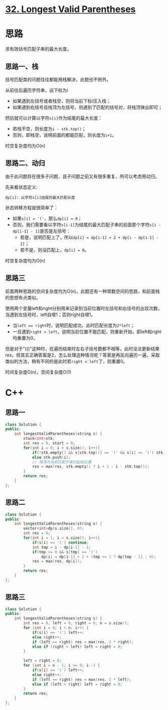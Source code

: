 # [32. Longest Valid Parentheses](https://leetcode.com/problems/longest-valid-parentheses/)

# 思路

求有效括号匹配子串的最大长度。

## 思路一、栈

括号匹配类的问题往往都能用栈解决，此题也不例外。

从前往后遍历字符串，设下标为i
* 如果遇到左括号或者栈空，则将当前下标i压入栈；
* 如果遇到右括号且栈顶为左括号，则遇到了匹配的括号对，将栈顶弹出即可；

然后就可以计算以字符`s[i]`作为结尾的最大长度：
* 若栈不空，则长度为`i - stk.top()`；
* 否则，即栈空，说明前面的都能匹配，则长度为`i+1`。

时空复杂度均为O(n)

## 思路二、动归

由于此问题存在很多子问题，且子问题之前又有很多重复，所可以考虑用动归。

先来看状态定义:
```
dp[i]: 以字符s[i]结尾的最大匹配长度
```
状态转移方程就很简单了：
* 如果`s[i] = '('`，那么`dp[i] = 0`；
* 否则，我们需要看以字符`s[i-1]`为结尾的最大匹配子串的前面那个字符`s[i - dp[i-1] - 1]`是否是左括号：
    * 若是，说明匹配上了，所以`dp[i] = dp[i-1] + 2 + dp[i - dp[i-1] - 2]`；
    * 若不是，则没匹配上，`dp[i] = 0`。

时空复杂度均为O(n)

## 思路三

前面两种思路的空间复杂度均为O(n)，此题还有一种常数空间的思路，和前面栈的思想有点类似。

使用两个变量left和right分别用来记录到当前位置时左括号和右括号的出现次数，当遇到左括号时，left自增1；否则right自增1。

* 当`left == right`时，说明匹配成功，此时匹配长度为`2*left`；
* 一旦遇到`right > left`，说明当前位置不能匹配，则重新开始，即left和right均重置为0。

但是对于"(()"这种时，在遍历结束时左右子括号数都不相等，此时没法更新结果res，但其实正确答案是2，怎么处理这种情况呢？答案是再反向遍历一遍，采取类似的方法，稍有不同的是此时若`right < left`了，则重置0。

时间复杂度O(n)，空间复杂度O(1)

# C++

## 思路一
``` C++
class Solution {
public:
    int longestValidParentheses(string s) {
        stack<int>stk;
        int res = 0, start = 0;
        for(int i = 0; i < s.size(); i++){
            if(!stk.empty() && s[stk.top()] == '(' && s[i] == ')') stk.pop();
            else stk.push(i);
            // 栈顶为当前匹配子串的起始位置
            res = max(res, stk.empty() ? i + 1 : i - stk.top());
        }
        return res;
    }
};
```

## 思路二
``` C++
class Solution {
public:
    int longestValidParentheses(string s) {
        vector<int>dp(s.size(), 0);
        int res = 0;
        for(int i = 1; i < s.size(); i++){
            if(s[i] == '(') continue;
            int tmp = i - dp[i-1] - 1;
            if(tmp >= 0 && s[tmp] == '(') 
                dp[i] = dp[i-1] + 2 + (tmp >= 1 ? dp[tmp - 1] : 0);
            res = max(res, dp[i]);
        }
        return res;
    }
};
```

## 思路三
``` C++
class Solution {
public:
    int longestValidParentheses(string s) {
        int res = 0, left = 0, right = 0, n = s.size();
        for (int i = 0; i < n; i++) {
            if(s[i] == '(') left++; 
            else right++;
            if (left == right) res = max(res, 2 * right);
            else if (right > left) left = right = 0;
        }
        
        left = right = 0;
        for (int i = n - 1; i >= 0; i--) {
            if(s[i] == '(') left++;
            else right++;
            if (left == right) res = max(res, 2 * left);
            else if (left > right) left = right = 0;
        }
        return res;
    }
};
```
